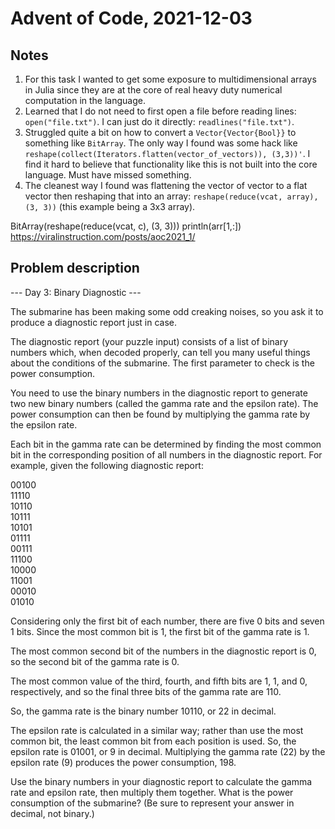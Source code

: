 # Advent of Code, 2021-12-03

## Notes
1. For this task I wanted to get some exposure to multidimensional arrays in Julia since they are at the core of real heavy duty numerical computation in the language.
1. Learned that I do not need to first open a file before reading lines: `open("file.txt")`. I can just do it directly: `readlines("file.txt")`.
1. Struggled quite a bit on how to convert a `Vector{Vector{Bool}}` to something like `BitArray`. The only way I found was some hack like `reshape(collect(Iterators.flatten(vector_of_vectors)), (3,3))'`. I find it hard to believe that functionality like this is not built into the core language. Must have missed something.
1. The cleanest way I found was flattening the vector of vector to a flat vector then reshaping that into an array: `reshape(reduce(vcat, array), (3, 3))` (this example being a 3x3 array).


BitArray(reshape(reduce(vcat, c), (3, 3)))
println(arr[1,:])
https://viralinstruction.com/posts/aoc2021_1/

## Problem description
--- Day 3: Binary Diagnostic ---

The submarine has been making some odd creaking noises, so you ask it to produce a diagnostic report just in case.

The diagnostic report (your puzzle input) consists of a list of binary numbers which, when decoded properly, can tell you many useful things about the conditions of the submarine. The first parameter to check is the power consumption.

You need to use the binary numbers in the diagnostic report to generate two new binary numbers (called the gamma rate and the epsilon rate). The power consumption can then be found by multiplying the gamma rate by the epsilon rate.

Each bit in the gamma rate can be determined by finding the most common bit in the corresponding position of all numbers in the diagnostic report. For example, given the following diagnostic report:

00100  
11110  
10110  
10111  
10101  
01111  
00111  
11100  
10000  
11001  
00010  
01010  

Considering only the first bit of each number, there are five 0 bits and seven 1 bits. Since the most common bit is 1, the first bit of the gamma rate is 1.

The most common second bit of the numbers in the diagnostic report is 0, so the second bit of the gamma rate is 0.

The most common value of the third, fourth, and fifth bits are 1, 1, and 0, respectively, and so the final three bits of the gamma rate are 110.

So, the gamma rate is the binary number 10110, or 22 in decimal.

The epsilon rate is calculated in a similar way; rather than use the most common bit, the least common bit from each position is used. So, the epsilon rate is 01001, or 9 in decimal. Multiplying the gamma rate (22) by the epsilon rate (9) produces the power consumption, 198.

Use the binary numbers in your diagnostic report to calculate the gamma rate and epsilon rate, then multiply them together. What is the power consumption of the submarine? (Be sure to represent your answer in decimal, not binary.)
